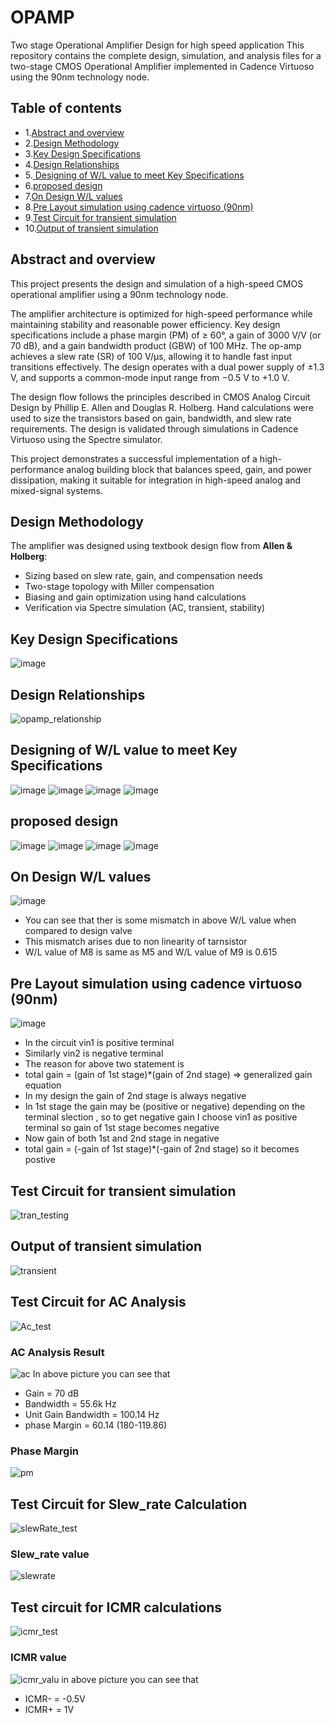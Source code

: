 # OPAMP
Two stage  Operational Amplifier Design for high speed application
This repository contains the complete design, simulation, and analysis files for a two-stage CMOS Operational Amplifier implemented in Cadence Virtuoso using the 90nm technology node.


## Table of contents
- 1.[Abstract and overview](#1-Abstract-and-overview)
- 2.[Design Methodology](#2-Design-Methodology)
- 3.[Key Design Specifications](#3-Key-Design-Specifications)
- 4.[Design Relationships](#4-Design-Relationships)
- 5.[ Designing  of W/L value to meet  Key Specifications](#Designing-of-W/L-value-to-meet-Key-Specifications)
- 6.[proposed design](#proposed-design)
- 7.[On Design W/L values](#OnDesign-W/L-values)
- 8.[Pre Layout simulation using cadence virtuoso (90nm)](#Pre-ayout-simulation-using-cadence-virtuoso(90nm))
- 9.[Test Circuit for transient simulation](##Test-Circuit-for-transient-simulation)
- 10.[Output of transient simulation](##Output-of-transient-simulation)

## Abstract and overview 
This project presents the design and simulation of a high-speed CMOS operational amplifier using a 90nm technology node. 

The amplifier architecture is optimized for high-speed performance while maintaining stability and reasonable power efficiency. Key design specifications include a phase margin (PM) of ≥ 60°, a gain of 3000 V/V (or 70 dB), and a gain bandwidth product (GBW) of 100 MHz. The op-amp achieves a slew rate (SR) of 100 V/µs, allowing it to handle fast input transitions effectively. The design operates with a dual power supply of ±1.3 V, and supports a common-mode input range from −0.5 V to +1.0 V.

The design flow follows the principles described in CMOS Analog Circuit Design by Phillip E. Allen and Douglas R. Holberg. Hand calculations were used to size the transistors based on gain, bandwidth, and slew rate requirements. The design is validated through simulations in Cadence Virtuoso using the Spectre simulator.

This project demonstrates a successful implementation of a high-performance analog building block that balances speed, gain, and power dissipation, making it suitable for integration in high-speed analog and mixed-signal systems.

## Design Methodology

The amplifier was designed using textbook design flow from **Allen & Holberg**:
- Sizing based on slew rate, gain, and compensation needs
- Two-stage topology with Miller compensation
- Biasing and gain optimization using hand calculations
- Verification via Spectre simulation (AC, transient, stability)


## Key Design Specifications
![image](https://github.com/user-attachments/assets/28eed64a-b9a2-4108-9077-8d5ebcf29c27)


## Design Relationships
![opamp_relationship ](https://github.com/user-attachments/assets/d930a3ac-0fb8-456b-a9d8-b2db3414aa9c)

## Designing  of W/L value to meet  Key Specifications
![image](https://github.com/user-attachments/assets/180280ea-d734-4af5-ac9c-8fc31ebf1fce)
![image](https://github.com/user-attachments/assets/73f64201-680a-4c8e-bb58-7c97781250a3)
![image](https://github.com/user-attachments/assets/c2db6ac8-1692-4f5e-8926-308deaaff9e8)
![image](https://github.com/user-attachments/assets/8e01e361-2eae-4003-9c7f-49ee30b0cd4f)
## proposed design
![image](https://github.com/user-attachments/assets/9e1352ba-eaae-421c-ab30-721ed51f6fab)
![image](https://github.com/user-attachments/assets/f72b6dc0-c6cc-4419-a123-17838f01cd88)
![image](https://github.com/user-attachments/assets/bd00e43d-05c3-4c75-94c0-b953379f0d55)
![image](https://github.com/user-attachments/assets/3d4a3183-5ef0-4749-b9d9-4600059fa453)

## On Design W/L values
![image](https://github.com/user-attachments/assets/ab131f1e-fcbf-41ef-a2fe-f8fd307ab73f)
- You can see that ther is some mismatch in above W/L value when compared to design valve
- This mismatch arises due to non linearity of tarnsistor
- W/L value of M8 is same as M5 and W/L value of M9 is 0.615

## Pre Layout simulation using cadence virtuoso (90nm)
![image](https://github.com/user-attachments/assets/1b73b3fa-bf98-46ab-9e8a-7b468011d516)
- In the circuit vin1 is positive terminal
- Similarly vin2 is negative terminal
- The reason for above two statement is
- total gain = (gain of 1st stage)*(gain of 2nd stage) => generalized gain equation 
- In my design the gain of 2nd stage is always negative
- In 1st stage the gain may be (positive or negative) depending on the terminal slection , so to get negative gain I choose vin1 as positive terminal so  gain of 1st stage becomes negative
- Now gain of both 1st and 2nd stage in negative
- total gain = (-gain of 1st stage)*(-gain of 2nd stage) so it becomes postive

## Test Circuit for transient simulation
![tran_testing](https://github.com/user-attachments/assets/5ec532bc-c88a-43b2-a136-6b9d6e59745b)

## Output of transient simulation
![transient](https://github.com/user-attachments/assets/9ab2e038-8fd5-4cd6-bf9c-f3c5b2ae2805)

## Test Circuit for AC Analysis
![Ac_test](https://github.com/user-attachments/assets/17f41932-51c7-438f-97d5-da5a8e7b60b3)

### AC Analysis Result
![ac](https://github.com/user-attachments/assets/26e6cc2d-b9aa-4bf5-a882-d77efc79e93f)
In above picture you can see that 
- Gain = 70 dB
- Bandwidth = 55.6k Hz
- Unit Gain Bandwidth = 100.14 Hz
- phase Margin = 60.14 (180-119.86)

### Phase Margin
![pm](https://github.com/user-attachments/assets/7300b731-9ddf-4618-a203-3f2ac1e40183)

## Test Circuit for  Slew_rate Calculation
![slewRate_test](https://github.com/user-attachments/assets/9bb842cc-d52b-42c3-a38d-2499c442ced9)

### Slew_rate value
![slewrate](https://github.com/user-attachments/assets/ee36561f-96c3-4ec4-9a5e-cbbb3c68acb7)

## Test circuit for ICMR calculations
![icmr_test](https://github.com/user-attachments/assets/2fa961ab-0d79-4448-8114-15d3dbdd0bb8)

### ICMR value 
![icmr_valu](https://github.com/user-attachments/assets/70d55ed2-feb2-456b-8600-25e835b94f46)
in above picture you can see that 
- ICMR- = -0.5V
- ICMR+ = 1V






















